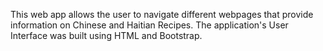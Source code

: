 This web app allows the user to navigate different webpages that provide information on Chinese and Haitian Recipes. The application's User Interface was built using HTML and Bootstrap. 
